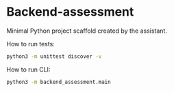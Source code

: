# Backend-assessment

Minimal Python project scaffold created by the assistant.

How to run tests:

```bash
python3 -m unittest discover -v
```

How to run CLI:

```bash
python3 -m backend_assessment.main
```
